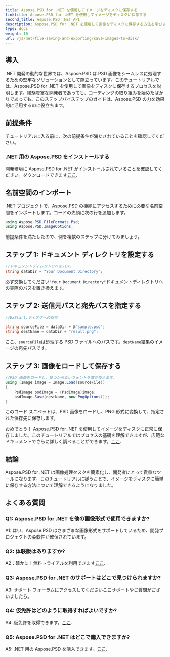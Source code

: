 ```yaml
---
title: Aspose.PSD for .NET を使用してイメージをディスクに保存する
linktitle: Aspose.PSD for .NET を使用してイメージをディスクに保存する
second_title: Aspose.PSD .NET API
description: Aspose.PSD for .NET を使用して画像をディスクに保存する方法を学びます。効率的な画像処理を行うには、このステップバイステップのガイドに従ってください。
type: docs
weight: 10
url: /ja/net/file-saving-and-exporting/save-images-to-disk/
---
```

## 導入

.NET 開発の動的な世界では、Aspose.PSD は PSD 画像をシームレスに処理するための堅牢なソリューションとして際立っています。このチュートリアルでは、Aspose.PSD for .NET を使用して画像をディスクに保存するプロセスを説明します。経験豊富な開発者であっても、コーディングの取り組みを始めたばかりであっても、このステップバイステップのガイドは、Aspose.PSD の力を効果的に活用するのに役立ちます。

## 前提条件

チュートリアルに入る前に、次の前提条件が満たされていることを確認してください。

### .NET 用の Aspose.PSD をインストールする

開発環境に Aspose.PSD for .NET がインストールされていることを確認してください。ダウンロードできます[ここ](https://releases.aspose.com/psd/net/).

## 名前空間のインポート

.NET プロジェクトで、Aspose.PSD の機能にアクセスするために必要な名前空間をインポートします。コードの先頭に次の行を追加します。

```csharp
using Aspose.PSD.FileFormats.Psd;
using Aspose.PSD.ImageOptions;
```

前提条件を満たしたので、例を複数のステップに分けてみましょう。

## ステップ 1: ドキュメント ディレクトリを設定する

```csharp
//ドキュメントディレクトリへのパス。
string dataDir = "Your Document Directory";
```

必ず交換してください`"Your Document Directory"`ドキュメントディレクトリへの実際のパスを置き換えます。

## ステップ 2: 送信元パスと宛先パスを指定する

```csharp
//ExStart:ディスクへの保存

string sourceFile = dataDir + @"sample.psd";
string destName = dataDir + "result.png";
```

ここ、`sourceFile`は処理する PSD ファイルへのパスです。`destName`結果のイメージの宛先パスです。

## ステップ 3: 画像をロードして保存する

```csharp
//PSD 画像をロードし、見つからないフォントを置き換えます。
using (Image image = Image.Load(sourceFile))
{
    PsdImage psdImage = (PsdImage)image;
    psdImage.Save(destName, new PngOptions());
}
```

このコード スニペットは、PSD 画像をロードし、PNG 形式に変換して、指定された保存先に保存します。

おめでとう！ Aspose.PSD for .NET を使用してイメージをディスクに正常に保存しました。このチュートリアルではプロセスの基礎を理解できますが、広範なドキュメントでさらに詳しく調べることができます。[ここ](https://reference.aspose.com/psd/net/).

## 結論

Aspose.PSD for .NET は画像処理タスクを簡素化し、開発者にとって貴重なツールになります。このチュートリアルに従うことで、イメージをディスクに簡単に保存する方法について理解できるようになりました。

## よくある質問

### Q1: Aspose.PSD for .NET を他の画像形式で使用できますか?

A1: はい、Aspose.PSD はさまざまな画像形式をサポートしているため、開発プロジェクトの柔軟性が確保されています。

### Q2: 体験版はありますか?

 A2：確かに！無料トライアルを利用できます[ここ](https://releases.aspose.com/).

### Q3: Aspose.PSD for .NET のサポートはどこで見つけられますか?

 A3: サポート フォーラムにアクセスしてください[ここ](https://forum.aspose.com/c/psd/34)サポートやご質問がございましたら。

### Q4: 仮免許はどのように取得すればよいですか?

 A4: 仮免許を取得できます。[ここ](https://purchase.aspose.com/temporary-license/).

### Q5: Aspose.PSD for .NET はどこで購入できますか?

 A5: .NET 用の Aspose.PSD を購入できます。[ここ](https://purchase.aspose.com/buy).